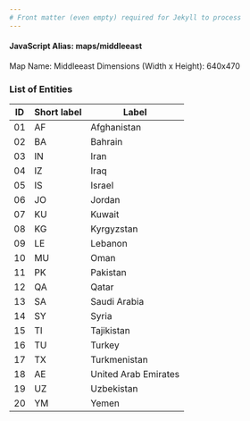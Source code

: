 ```yaml
---
# Front matter (even empty) required for Jekyll to process
---
```


#### JavaScript Alias: maps/middleeast

Map Name: Middleeast
Dimensions (Width x Height): 640x470





### List of Entities

ID | Short label | Label
---|---|---|
01|AF|Afghanistan
02|BA|Bahrain
03|IN|Iran
04|IZ|Iraq
05|IS|Israel
06|JO|Jordan
07|KU|Kuwait
08|KG|Kyrgyzstan
09|LE|Lebanon
10|MU|Oman
11|PK|Pakistan
12|QA|Qatar
13|SA|Saudi Arabia
14|SY|Syria
15|TI|Tajikistan
16|TU|Turkey
17|TX|Turkmenistan
18|AE|United Arab Emirates
19|UZ|Uzbekistan
20|YM|Yemen

